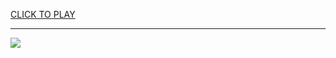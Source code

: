 
<a href="https://premium76.site?title=tower_defense_games_unblocked&ref=13M">CLICK TO PLAY</a></h3>
<hr>

<a href="https://premium76.site?title=tower_defense_games_unblocked&ref=13M"><img src="https://clearcache.store/games.png"></a>


